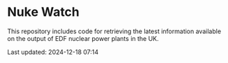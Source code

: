 # Nuke Watch

This repository includes code for retrieving the latest information available on the output of EDF nuclear power plants in the UK.

Last updated: 2024-12-18 07:14